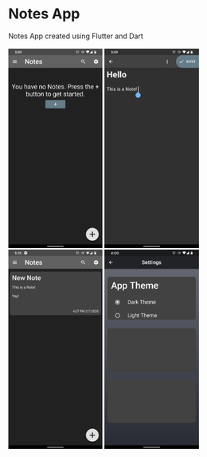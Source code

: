 # Notes App
Notes App created using Flutter and Dart
<br/>
<br/>
<img src="github-Images/Notes1.png" height="400">
<img src="github-Images/Notes2.png" height="400">
<img src="github-Images/Notes4.png" height="400">
<img src="github-Images/Notes3.png" height="400">

